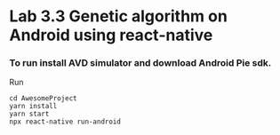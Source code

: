 # Lab 3.3 Genetic algorithm on Android using react-native
### To run install AVD simulator and download Android Pie sdk.
Run
```
cd AwesomeProject
yarn install
yarn start
npx react-native run-android 
```
